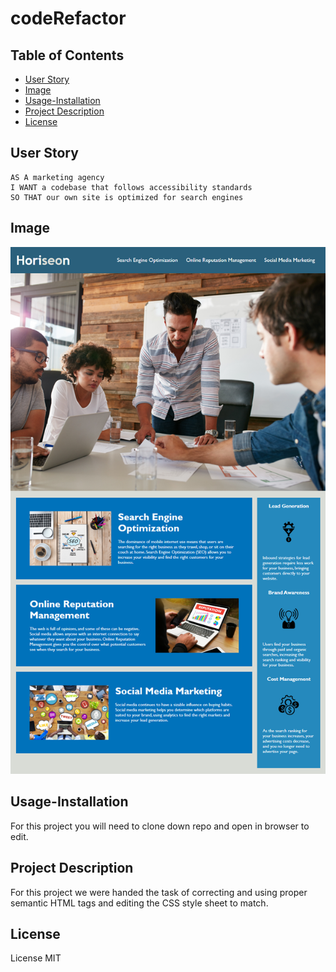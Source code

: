# codeRefactor

## Table of Contents

* [User Story](#-User-Story)
* [Image](#-Image)
* [Usage-Installation](#Usage-Installation)
* [Project Description](#-Project-Description)
* [License](#-License)

## User Story

```
AS A marketing agency
I WANT a codebase that follows accessibility standards
SO THAT our own site is optimized for search engines
```
## Image

![codeRefractor ScreenCap](/assets/images/codeRefractor-ScreenCap.png)

## Usage-Installation 

For this project you will need to clone down repo and open in browser to edit. 

## Project Description

For this project we were handed the task of correcting and using proper semantic HTML tags and editing the CSS style sheet to match.

## License

License MIT 
